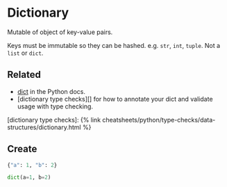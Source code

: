 # Dictionary


Mutable of object of key-value pairs. 

Keys must be immutable so they can be hashed. e.g. `str`, `int`, `tuple`. Not a `list` or `dict`.

## Related

- [dict](https://docs.python.org/3/library/stdtypes.html#dict) in the Python docs.
- [dictionary type checks][] for how to annotate your dict and validate usage with type checking.

[dictionary type checks]: {% link cheatsheets/python/type-checks/data-structures/dictionary.html %}


## Create

```python
{"a": 1, "b": 2}
```

```python
dict(a=1, b=2)
```


